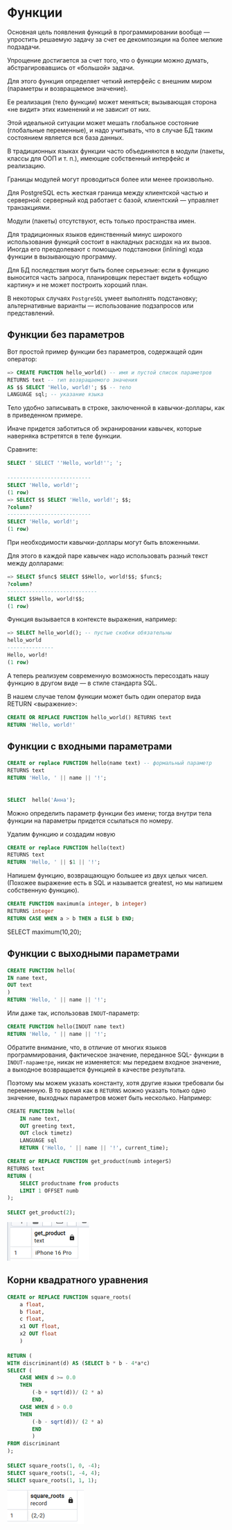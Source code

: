 # Функции

Основная цель появления функций в программировании вообще — упростить решаемую задачу за счет ее декомпозиции на более мелкие подзадачи. 

Упрощение достигается за счет того, что о функции можно думать, абстрагировавшись от «большой» задачи. 

Для этого функция определяет четкий интерфейс с внешним миром (параметры и возвращаемое значение). 

Ее реализация (тело функции) может меняться; вызывающая сторона «не видит» этих изменений и не зависит от них. 

Этой идеальной ситуации может мешать глобальное состояние (глобальные переменные), и надо учитывать, что в случае БД таким состоянием является вся база данных.

В традиционных языках функции часто объединяются в модули (пакеты, классы для ООП и т. п.), имеющие собственный интерфейс и реализацию. 

Границы модулей могут проводиться более или менее произвольно. 

Для PostgreSQL есть жесткая граница между клиентской частью и серверной: серверный код работает с базой, клиентский —
управляет транзакциями. 

Модули (пакеты) отсутствуют, есть только пространства имен.

Для традиционных языков единственный минус широкого использования функций состоит в накладных расходах на их вызов.
Иногда его преодолевают с помощью подстановки (inlining) кода функции в вызывающую программу. 

Для БД последствия могут быть более серьезные: если в функцию выносится часть запроса, планировщик перестает видеть «общую картину» и не может построить хороший план. 

В некоторых случаях `PostgreSQL` умеет выполнять подстановку; альтернативные варианты — использование подзапросов или представлений.


## Функции без параметров

Вот простой пример функции без параметров, содержащей один оператор:
```sql
=> CREATE FUNCTION hello_world() -- имя и пустой список параметров
RETURNS text -- тип возвращаемого значения
AS $$ SELECT 'Hello, world!'; $$ -- тело
LANGUAGE sql; -- указание языка
```

Тело удобно записывать в строке, заключенной в кавычки-доллары, как в приведенном примере. 

Иначе придется
заботиться об экранировании кавычек, которые наверняка встретятся в теле функции. 

Сравните:
```sql
SELECT ' SELECT ''Hello, world!''; ';

---------------------------
SELECT 'Hello, world!';
(1 row)
=> SELECT $$ SELECT 'Hello, world!'; $$;
?column?
---------------------------
SELECT 'Hello, world!';
(1 row)
```
При необходимости кавычки-доллары могут быть вложенными. 

Для этого в каждой паре кавычек надо использовать разный текст между долларами:
```sql
=> SELECT $func$ SELECT $$Hello, world!$$; $func$;
?column?
-----------------------------
SELECT $$Hello, world!$$;
(1 row)
```
Функция вызывается в контексте выражения, например:
```sql
=> SELECT hello_world(); -- пустые скобки обязательны
hello_world
---------------
Hello, world!
(1 row)
```


А теперь реализуем современную возможность пересоздать нашу функцию в другом виде — в стиле стандарта SQL.

В нашем случае телом функции может быть один оператор вида RETURN <выражение>:
```sql
CREATE OR REPLACE FUNCTION hello_world() RETURNS text
RETURN 'Hello, world!'
```


## Функции с входными параметрами

```sql
CREATE or replace FUNCTION hello(name text) -- формальный параметр
RETURNS text
RETURN 'Hello, ' || name || '!';


SELECT  hello('Анна');
```


Можно определить параметр функции без имени; тогда внутри тела функции на параметры придется ссылаться по
номеру.

Удалим функцию и создадим новую

```sql
CREATE or replace FUNCTION hello(text)
RETURNS text
RETURN 'Hello, ' || $1 || '!';

```
Напишем функцию, возвращающую большее из двух целых чисел. 
(Похожее выражение есть в
SQL и называется greatest, но мы напишем собственную функцию).

```sql
CREATE FUNCTION maximum(a integer, b integer)
RETURNS integer
RETURN CASE WHEN a > b THEN a ELSE b END;
```

SELECT maximum(10,20);


## Функции с выходными параметрами

```sql
CREATE FUNCTION hello(
IN name text,
OUT text
)
RETURN 'Hello, ' || name || '!';
```

Или даже так, использовав `INOUT`-параметр:

```sql
CREATE FUNCTION hello(INOUT name text)
RETURN 'Hello, ' || name || '!';
```


Обратите внимание, что, в отличие от многих языков программирования, фактическое значение, переданное SQL-
функции в `INOUT-параметре`, никак не изменяется: мы передаем входное значение, а выходное возвращается
функцией в качестве результата. 

Поэтому мы можем указать константу, хотя другие языки требовали бы переменную.
В то время как в `RETURNS` можно указать только одно значение, выходных параметров может быть несколько.
Например:

```sql
СREATE FUNCTION hello(
    IN name text,
    OUT greeting text,
    OUT clock timetz)
    LANGUAGE sql
    RETURN ('Hello, ' || name || '!', current_time);
```


```sql
CREATE or REPLACE FUNCTION get_product(numb integerS)
RETURNS text
RETURN (
	SELECT productname from products
	LIMIT 1 OFFSET numb
);

SELECT get_product(2);

```


![alt text](image-9.png)


## Корни квадратного уравнения

```sql
CREATE or REPLACE FUNCTION square_roots(
	a float,
	b float,
	c float,
	x1 OUT float,
	x2 OUT float
	)

RETURN (
WITH discriminant(d) AS (SELECT b * b - 4*a*c)
SELECT (
	CASE WHEN d >= 0.0
	THEN
		(-b + sqrt(d))/ (2 * a)
		END,
	CASE WHEN d > 0.0
	THEN
		(-b - sqrt(d))/ (2 * a) 
		END
		)
FROM discriminant
);

SELECT square_roots(1, 0, -4);
SELECT square_roots(1, -4, 4);
SELECT square_roots(1, 1, 1);
```

![alt text](image-10.png)